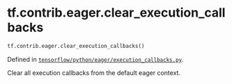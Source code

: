 <div itemscope itemtype="http://developers.google.com/ReferenceObject">
<meta itemprop="name" content="tf.contrib.eager.clear_execution_callbacks" />
<meta itemprop="path" content="Stable" />
</div>

# tf.contrib.eager.clear_execution_callbacks

``` python
tf.contrib.eager.clear_execution_callbacks()
```



Defined in [`tensorflow/python/eager/execution_callbacks.py`](/code/stable/tensorflow/python/eager/execution_callbacks.py).

Clear all execution callbacks from the default eager context.